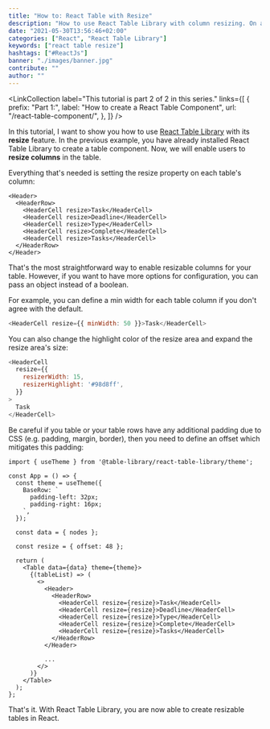 ```yaml
---
title: "How to: React Table with Resize"
description: "How to use React Table Library with column resizing. On a column, use the resize property with optional min width configuration ..."
date: "2021-05-30T13:56:46+02:00"
categories: ["React", "React Table Library"]
keywords: ["react table resize"]
hashtags: ["#ReactJs"]
banner: "./images/banner.jpg"
contribute: ""
author: ""
---
```


<Sponsorship />

<LinkCollection
  label="This tutorial is part 2 of 2 in this series."
  links={[
    {
      prefix: "Part 1:",
      label: "How to create a React Table Component",
      url: "/react-table-component/",
    },
  ]}
/>

In this tutorial, I want to show you how to use [React Table Library](https://react-table-library.com) with its **resize** feature. In the previous example, you have already installed React Table Library to create a table component. Now, we will enable users to **resize columns** in the table.

Everything that's needed is setting the resize property on each table's column:

```javascript{3-7}
<Header>
  <HeaderRow>
    <HeaderCell resize>Task</HeaderCell>
    <HeaderCell resize>Deadline</HeaderCell>
    <HeaderCell resize>Type</HeaderCell>
    <HeaderCell resize>Complete</HeaderCell>
    <HeaderCell resize>Tasks</HeaderCell>
  </HeaderRow>
</Header>
```

That's the most straightforward way to enable resizable columns for your table. However, if you want to have more options for configuration, you can pass an object instead of a boolean.

For example, you can define a min width for each table column if you don't agree with the default.

```javascript
<HeaderCell resize={{ minWidth: 50 }}>Task</HeaderCell>
```

You can also change the highlight color of the resize area and expand the resize area's size:

```javascript
<HeaderCell
  resize={{
    resizerWidth: 15,
    resizerHighlight: '#98d8ff',
  }}
>
  Task
</HeaderCell>
```

Be careful if you table or your table rows have any additional padding due to CSS (e.g. padding, margin, border), then you need to define an offset which mitigates this padding:

```javascript{1,4-9,13}
import { useTheme } from '@table-library/react-table-library/theme';

const App = () => {
  const theme = useTheme({
    BaseRow: `
      padding-left: 32px;
      padding-right: 16px;
    `,
  });

  const data = { nodes };

  const resize = { offset: 48 };

  return (
    <Table data={data} theme={theme}>
      {(tableList) => (
        <>
          <Header>
            <HeaderRow>
              <HeaderCell resize={resize}>Task</HeaderCell>
              <HeaderCell resize={resize}>Deadline</HeaderCell>
              <HeaderCell resize={resize}>Type</HeaderCell>
              <HeaderCell resize={resize}>Complete</HeaderCell>
              <HeaderCell resize={resize}>Tasks</HeaderCell>
            </HeaderRow>
          </Header>

          ...
        </>
      )}
    </Table>
  );
};
```

That's it. With React Table Library, you are now able to create resizable tables in React.